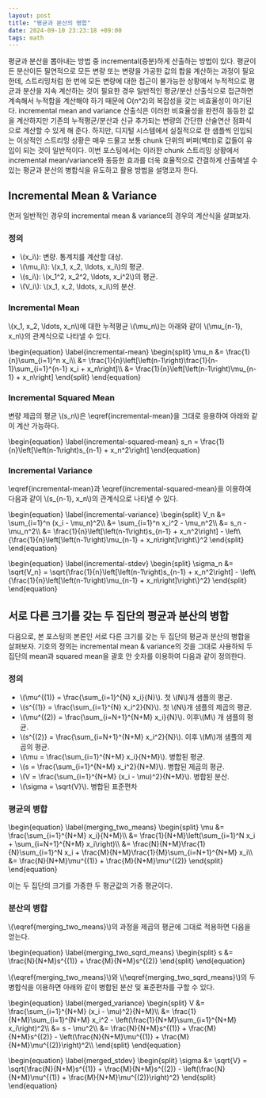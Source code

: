 ```yaml
---
layout: post
title: "평균과 분산의 병합"
date: 2024-09-10 23:23:18 +09:00
tags: math
---
```


평균과 분산을 뽑아내는 방법 중 incremental(증분)하게 산출하는 방법이 있다. 평균이든 분산이든 필연적으로 모든 변량 또는 변량을 가공한 값의 합을 계산하는 과정이 필요한데, 스트리밍처럼 한 번에 모든 변량에 대한 접근이 불가능한 상황에서 누적적으로 평균과 분산을 지속 계산하는 것이 필요한 경우 일반적인 평균/분산 산출식으로 접근하면 계속해서 누적합을 계산해야 하기 때문에 O(n^2)의 복잡성을 갖는 비효율성이 야기된다. incremental mean and variance 산출식은 이러한 비효율성을 완전히 동등한 값을 계산하지만 기존의 누적평균/분산과 신규 추가되는 변량의 간단한 산술연산 점화식으로 계산할 수 있게 해 준다. 하지만, 디지털 시스템에서 실질적으로 한 샘플씩 인입되는 이상적인 스트리밍 상황은 매우 드물고 보통 chunk 단위의 버퍼(벡터)로 값들이 유입이 되는 것이 일반적이다. 이번 포스팅에서는 이러한 chunk 스트리밍 상황에서 incremental mean/variance와 동등한 효과를 더욱 효율적으로 간결하게 산출해낼 수 있는 평균과 분산의 병합식을 유도하고 활용 방법을 설명코자 한다.

## Incremental Mean & Variance
먼저 일반적인 경우의 incremental mean & variance의 경우의 계산식을 살펴보자.

### 정의
* \\(x_i\\): 변량. 통계치를 계산할 대상.
* \\(\mu_i\\): \\(x_1, x_2, \ldots, x_i\\)의 평균.
* \\(s_i\\): \\(x_1^2, x_2^2, \ldots, x_i^2\\)의 평균.
* \\(V_i\\): \\(x_1, x_2, \ldots, x_i\\)의 분산.

### Incremental Mean
\\(x_1, x_2, \ldots, x_n\\)에 대한 누적평균 \\(\mu_n\\)는 아래와 같이 \\(\mu_{n-1}, x_n\\)의 관계식으로 나타낼 수 있다.

<p>
\begin{equation}
\label{incremental-mean}
\begin{split}
\mu_n &= \frac{1}{n}\sum_{i=1}^n x_i\\
      &= \frac{1}{n}\left[\left(n-1\right)\frac{1}{n-1}\sum_{i=1}^{n-1} x_i + x_n\right]\\
      &= \frac{1}{n}\left[\left(n-1\right)\mu_{n-1} + x_n\right]
\end{split}
\end{equation}
</p>

### Incremental Squared Mean
변량 제곱의 평균 \\(s_n\\)은 \eqref{incremental-mean}을 그대로 응용하여 아래와 같이 계산 가능하다.

<p>
\begin{equation}
\label{incremental-squared-mean}
s_n = \frac{1}{n}\left[\left(n-1\right)s_{n-1} + x_n^2\right]
\end{equation}
</p>

### Incremental Variance
\eqref{incremental-mean}과 \eqref{incremental-squared-mean}을 이용하여 다음과 같이 \\(s_{n-1}, x_n\\)의 관계식으로 나타낼 수 있다.

<p>
\begin{equation}
\label{incremental-variance}
\begin{split}
V_n &= \sum_{i=1}^n (x_i - \mu_n)^2\\
    &= \sum_{i=1}^n x_i^2 - \mu_n^2\\
    &= s_n - \mu_n^2\\
    &= \frac{1}{n}\left[\left(n-1\right)s_{n-1} + x_n^2\right] - \left\{\frac{1}{n}\left[\left(n-1\right)\mu_{n-1} + x_n\right]\right\}^2
\end{split}
\end{equation}
</p>
<p>
\begin{equation}
\label{incremental-stdev}
\begin{split}
\sigma_n &= \sqrt{V_n} = \sqrt{\frac{1}{n}\left[\left(n-1\right)s_{n-1} + x_n^2\right] - \left\{\frac{1}{n}\left[\left(n-1\right)\mu_{n-1} + x_n\right]\right\}^2}
\end{split}
\end{equation}
</p>


## 서로 다른 크기를 갖는 두 집단의 평균과 분산의 병합
다음으로, 본 포스팅의 본론인 서로 다른 크기를 갖는 두 집단의 평균과 분산의 병합을 살펴보자. 기호의 정의는 incremental mean & variance의 것을 그대로 사용하되 두 집단의 mean과 squared mean을 괄호 안 숫자를 이용하여 다음과 같이 정의한다.

### 정의
* \\(\mu^{(1)} = \frac{\sum_{i=1}^{N} x_i}{N}\\). 첫 \\(N\\)개 샘플의 평균.
* \\(s^{(1)} = \frac{\sum_{i=1}^{N} x_i^2}{N}\\). 첫 \\(N\\)개 샘플의 제곱의 평균.
* \\(\mu^{(2)} = \frac{\sum_{i=N+1}^{N+M} x_i}{N}\\). 이후\\(M\\) 개 샘플의 평균.
* \\(s^{(2)} = \frac{\sum_{i=N+1}^{N+M} x_i^2}{N}\\). 이후 \\(M\\)개 샘플의 제곱의 평균.
* \\(\mu = \frac{\sum_{i=1}^{N+M} x_i}{N+M}\\). 병합된 평균.
* \\(s = \frac{\sum_{i=1}^{N+M} x_i^2}{N+M}\\). 병합된 제곱의 평균.
* \\(V = \frac{\sum_{i=1}^{N+M} (x_i - \mu)^2}{N+M}\\). 병합된 분산.
* \\(\sigma = \sqrt{V}\\). 병합된 표준편차

### 평균의 병합
<p>
\begin{equation}
\label{merging_two_means}
\begin{split}
\mu &= \frac{\sum_{i=1}^{N+M} x_i}{N+M}\\
    &= \frac{1}{N+M}\left(\sum_{i=1}^N x_i + \sum_{i=N+1}^{N+M} x_i\right)\\
    &= \frac{N}{N+M}\frac{1}{N}\sum_{i=1}^N x_i + \frac{M}{N+M}\frac{1}{M}\sum_{i=N+1}^{N+M} x_i\\
    &= \frac{N}{N+M}\mu^{(1)} + \frac{M}{N+M}\mu^{(2)}
\end{split}
\end{equation}
</p>
이는 두 집단의 크기를 가중한 두 평균값의 가중 평균이다.

### 분산의 병합
\\(\eqref{merging_two_means}\\)의 과정을 제곱의 평균에 그대로 적용하면 다음을 얻는다.
<p>
\begin{equation}
\label{merging_two_sqrd_means}
\begin{split}
s &= \frac{N}{N+M}s^{(1)} + \frac{M}{N+M}s^{(2)}
\end{split}
\end{equation}
</p>

\\(\eqref{merging_two_means}\\)와 \\(\eqref{merging_two_sqrd_means}\\)의 두 병합식을 이용하면 아래와 같이 병합된 분산 및 표준편차를 구할 수 있다.
<p>
\begin{equation}
\label{merged_variance}
\begin{split}
V &= \frac{\sum_{i=1}^{N+M} (x_i - \mu)^2}{N+M}\\
  &= \frac{1}{N+M}\sum_{i=1}^{N+M} x_i^2 - \left(\frac{1}{N+M}\sum_{i=1}^{N+M} x_i\right)^2\\
  &= s - \mu^2\\
  &= \frac{N}{N+M}s^{(1)} + \frac{M}{N+M}s^{(2)} - \left(\frac{N}{N+M}\mu^{(1)} + \frac{M}{N+M}\mu^{(2)}\right)^2\\
\end{split}
\end{equation}
</p>
<p>
\begin{equation}
\label{merged_stdev}
\begin{split}
\sigma &= \sqrt{V} = \sqrt{\frac{N}{N+M}s^{(1)} + \frac{M}{N+M}s^{(2)} - \left(\frac{N}{N+M}\mu^{(1)} + \frac{M}{N+M}\mu^{(2)}\right)^2}
\end{split}
\end{equation}
</p>
